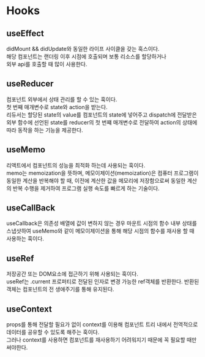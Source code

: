 # Hooks

## useEffect
<p>
    didMount && didUpdate와 동일한 라이프 사이클을 갖는 훅스이다. </br>
    해당 컴포넌트는 랜더링 이후 시점에 호출되며 보통 리소스를 할당하거나 </br>
    외부 api를 호출할 때 많이 사용한다.
</p>

## useReducer
<p>
    컴포넌트 외부에서 상태 관리를 할 수 있는 훅이다. </br>
    첫 번째 매개변수로 state와 action을 받는다. </br>
    리듀서는 할당된 state의 value를 컴포넌트의 state에 넣어주고 dispatch에 전달받은 외부 함수에 선언된 state를 reducer의 첫 번쨰 매개변수로 전달하여
    action의 상태에 따라 동작을 하는 기능을 제공한다.
</p>

## useMemo
<p>
    리액트에서 컴포넌트의 성능을 최적화 하는데 사용되는 훅이다. </br>
    memo는 memoization을 뜻하며, 메모이제이션(memoization)은 컴퓨터 프로그램이 동일한 계산을 반복해야 할 때, 이전에 계산한 값을 메모리에 저장함으로써 동일한 계산의 반복 수행을 제거하여 프로그램 실행 속도를 빠르게 하는 기술이다.
</p>

## useCallBack
<p>
    useCallback은 의존성 배열에 값이 변하지 않는 경우 마운트 시점의 함수 내부 상태를 스냅샷하여
    useMemo와 같이 메모이제이션을 통해 해당 시점의 함수를 재사용 할 때 사용하는 훅이다.
</p>

## useRef
<p>
    저장공간 또는 DOM요소에 접근하기 위해 사용되는 훅이다. </br>
    useRef는 .current 프로퍼티로 전달된 인자로 변경 가능한 ref객체를 반환한다. 반환된 객체는 컴포넌트의 전 생애주기를 통해 유지된다.
</p>

## useContext
<p>
    props를 통해 전달할 필요가 없이 context를 이용해 컴포넌트 트리 내에서 전역적으로 데이터를 공유할 수 있도록 해주는 훅이다.</br>
    그러나 context를 사용하면 컴포넌트를 재사용하기 어려워지기 때문에 꼭 필요할 때만 써야한다. 
</p>